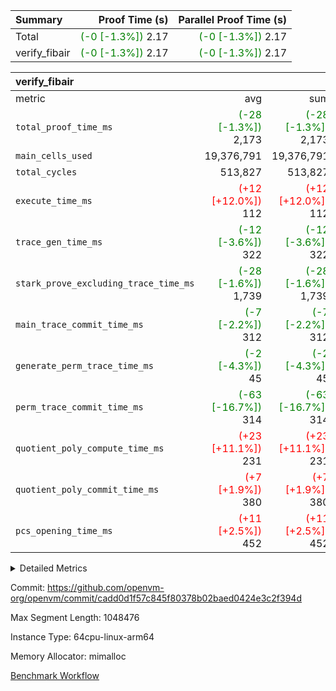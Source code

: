 | Summary | Proof Time (s) | Parallel Proof Time (s) |
|:---|---:|---:|
| Total | <span style='color: green'>(-0 [-1.3%])</span> 2.17 | <span style='color: green'>(-0 [-1.3%])</span> 2.17 |
| verify_fibair | <span style='color: green'>(-0 [-1.3%])</span> 2.17 | <span style='color: green'>(-0 [-1.3%])</span> 2.17 |


| verify_fibair |||||
|:---|---:|---:|---:|---:|
|metric|avg|sum|max|min|
| `total_proof_time_ms ` | <span style='color: green'>(-28 [-1.3%])</span> 2,173 | <span style='color: green'>(-28 [-1.3%])</span> 2,173 | <span style='color: green'>(-28 [-1.3%])</span> 2,173 | <span style='color: green'>(-28 [-1.3%])</span> 2,173 |
| `main_cells_used     ` |  19,376,791 |  19,376,791 |  19,376,791 |  19,376,791 |
| `total_cycles        ` |  513,827 |  513,827 |  513,827 |  513,827 |
| `execute_time_ms     ` | <span style='color: red'>(+12 [+12.0%])</span> 112 | <span style='color: red'>(+12 [+12.0%])</span> 112 | <span style='color: red'>(+12 [+12.0%])</span> 112 | <span style='color: red'>(+12 [+12.0%])</span> 112 |
| `trace_gen_time_ms   ` | <span style='color: green'>(-12 [-3.6%])</span> 322 | <span style='color: green'>(-12 [-3.6%])</span> 322 | <span style='color: green'>(-12 [-3.6%])</span> 322 | <span style='color: green'>(-12 [-3.6%])</span> 322 |
| `stark_prove_excluding_trace_time_ms` | <span style='color: green'>(-28 [-1.6%])</span> 1,739 | <span style='color: green'>(-28 [-1.6%])</span> 1,739 | <span style='color: green'>(-28 [-1.6%])</span> 1,739 | <span style='color: green'>(-28 [-1.6%])</span> 1,739 |
| `main_trace_commit_time_ms` | <span style='color: green'>(-7 [-2.2%])</span> 312 | <span style='color: green'>(-7 [-2.2%])</span> 312 | <span style='color: green'>(-7 [-2.2%])</span> 312 | <span style='color: green'>(-7 [-2.2%])</span> 312 |
| `generate_perm_trace_time_ms` | <span style='color: green'>(-2 [-4.3%])</span> 45 | <span style='color: green'>(-2 [-4.3%])</span> 45 | <span style='color: green'>(-2 [-4.3%])</span> 45 | <span style='color: green'>(-2 [-4.3%])</span> 45 |
| `perm_trace_commit_time_ms` | <span style='color: green'>(-63 [-16.7%])</span> 314 | <span style='color: green'>(-63 [-16.7%])</span> 314 | <span style='color: green'>(-63 [-16.7%])</span> 314 | <span style='color: green'>(-63 [-16.7%])</span> 314 |
| `quotient_poly_compute_time_ms` | <span style='color: red'>(+23 [+11.1%])</span> 231 | <span style='color: red'>(+23 [+11.1%])</span> 231 | <span style='color: red'>(+23 [+11.1%])</span> 231 | <span style='color: red'>(+23 [+11.1%])</span> 231 |
| `quotient_poly_commit_time_ms` | <span style='color: red'>(+7 [+1.9%])</span> 380 | <span style='color: red'>(+7 [+1.9%])</span> 380 | <span style='color: red'>(+7 [+1.9%])</span> 380 | <span style='color: red'>(+7 [+1.9%])</span> 380 |
| `pcs_opening_time_ms ` | <span style='color: red'>(+11 [+2.5%])</span> 452 | <span style='color: red'>(+11 [+2.5%])</span> 452 | <span style='color: red'>(+11 [+2.5%])</span> 452 | <span style='color: red'>(+11 [+2.5%])</span> 452 |



<details>
<summary>Detailed Metrics</summary>

|  | verify_program_compile_ms | total_cells | stark_prove_excluding_trace_time_ms | quotient_poly_compute_time_ms | quotient_poly_commit_time_ms | perm_trace_commit_time_ms | pcs_opening_time_ms | main_trace_commit_time_ms |
| --- | --- | --- | --- | --- | --- | --- | --- |
|  | 5 | 65,536 | 63 | 2 | 13 | 0 | 33 | 13 | 

| air_name | rows | quotient_deg | main_cols | interactions | constraints | cells |
| --- | --- | --- | --- | --- | --- | --- |
| AccessAdapterAir<2> |  | 4 |  | 5 | 11 |  | 
| AccessAdapterAir<4> |  | 4 |  | 5 | 11 |  | 
| AccessAdapterAir<8> |  | 4 |  | 5 | 11 |  | 
| FibonacciAir | 32,768 | 1 | 2 |  | 5 | 65,536 | 
| FriReducedOpeningAir |  | 4 |  | 31 | 53 |  | 
| NativePoseidon2Air<BabyBearParameters>, 1> |  | 4 |  | 176 | 555 |  | 
| PhantomAir |  | 4 |  | 3 | 4 |  | 
| ProgramAir |  | 1 |  | 1 | 4 |  | 
| VariableRangeCheckerAir |  | 1 |  | 1 | 4 |  | 
| VmAirWrapper<BranchNativeAdapterAir, BranchEqualCoreAir<1> |  | 4 |  | 11 | 20 |  | 
| VmAirWrapper<JalNativeAdapterAir, JalCoreAir> |  | 4 |  | 7 | 6 |  | 
| VmAirWrapper<NativeAdapterAir<2, 0>, PublicValuesCoreAir> |  | 4 |  | 11 | 22 |  | 
| VmAirWrapper<NativeAdapterAir<2, 1>, FieldArithmeticCoreAir> |  | 4 |  | 15 | 23 |  | 
| VmAirWrapper<NativeLoadStoreAdapterAir<1>, NativeLoadStoreCoreAir<1> |  | 4 |  | 15 | 17 |  | 
| VmAirWrapper<NativeLoadStoreAdapterAir<4>, NativeLoadStoreCoreAir<4> |  | 4 |  | 15 | 17 |  | 
| VmAirWrapper<NativeVectorizedAdapterAir<4>, FieldExtensionCoreAir> |  | 4 |  | 15 | 23 |  | 
| VmConnectorAir |  | 4 |  | 3 | 8 |  | 
| VolatileBoundaryAir |  | 4 |  | 4 | 16 |  | 

| group | trace_gen_time_ms | total_proof_time_ms | total_cycles | total_cells | stark_prove_excluding_trace_time_ms | quotient_poly_compute_time_ms | quotient_poly_commit_time_ms | perm_trace_commit_time_ms | pcs_opening_time_ms | main_trace_commit_time_ms | main_cells_used | generate_perm_trace_time_ms | execute_time_ms |
| --- | --- | --- | --- | --- | --- | --- | --- | --- | --- | --- | --- | --- | --- |
| verify_fibair | 322 | 2,173 | 513,827 | 44,140,184 | 1,739 | 231 | 380 | 314 | 452 | 312 | 19,376,791 | 45 | 112 | 

| group | air_name | rows | prep_cols | perm_cols | main_cols | cells |
| --- | --- | --- | --- | --- | --- | --- |
| verify_fibair | AccessAdapterAir<2> | 65,536 |  | 12 | 11 | 1,507,328 | 
| verify_fibair | AccessAdapterAir<4> | 32,768 |  | 12 | 13 | 819,200 | 
| verify_fibair | AccessAdapterAir<8> | 128 |  | 12 | 17 | 3,712 | 
| verify_fibair | FriReducedOpeningAir | 1,024 |  | 36 | 26 | 63,488 | 
| verify_fibair | NativePoseidon2Air<BabyBearParameters>, 1> | 16,384 |  | 216 | 399 | 10,076,160 | 
| verify_fibair | PhantomAir | 16,384 |  | 8 | 6 | 229,376 | 
| verify_fibair | ProgramAir | 8,192 |  | 8 | 10 | 147,456 | 
| verify_fibair | VariableRangeCheckerAir | 262,144 | 2 | 8 | 1 | 2,359,296 | 
| verify_fibair | VmAirWrapper<BranchNativeAdapterAir, BranchEqualCoreAir<1> | 131,072 |  | 16 | 23 | 5,111,808 | 
| verify_fibair | VmAirWrapper<JalNativeAdapterAir, JalCoreAir> | 16,384 |  | 12 | 10 | 360,448 | 
| verify_fibair | VmAirWrapper<NativeAdapterAir<2, 1>, FieldArithmeticCoreAir> | 262,144 |  | 20 | 30 | 13,107,200 | 
| verify_fibair | VmAirWrapper<NativeLoadStoreAdapterAir<1>, NativeLoadStoreCoreAir<1> | 131,072 |  | 24 | 25 | 6,422,528 | 
| verify_fibair | VmAirWrapper<NativeLoadStoreAdapterAir<4>, NativeLoadStoreCoreAir<4> | 16,384 |  | 24 | 34 | 950,272 | 
| verify_fibair | VmAirWrapper<NativeVectorizedAdapterAir<4>, FieldExtensionCoreAir> | 8,192 |  | 20 | 40 | 491,520 | 
| verify_fibair | VmConnectorAir | 2 | 1 | 8 | 4 | 24 | 
| verify_fibair | VolatileBoundaryAir | 131,072 |  | 8 | 11 | 2,490,368 | 

</details>


Commit: https://github.com/openvm-org/openvm/commit/cadd0d1f57c845f80378b02baed0424e3c2f394d

Max Segment Length: 1048476

Instance Type: 64cpu-linux-arm64

Memory Allocator: mimalloc

[Benchmark Workflow](https://github.com/openvm-org/openvm/actions/runs/12968961704)
